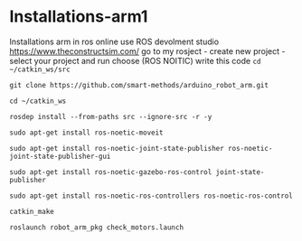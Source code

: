 # Installations-arm1
Installations arm in ros online
use ROS devolment studio https://www.theconstructsim.com/
go to my rosject - create  new project -select your project and run 
choose (ROS NOITIC)
write this code 
```cd ~/catkin_ws/src```

```git clone https://github.com/smart-methods/arduino_robot_arm.git ```

```cd ~/catkin_ws ```

```rosdep install --from-paths src --ignore-src -r -y```

```sudo apt-get install ros-noetic-moveit```

```sudo apt-get install ros-noetic-joint-state-publisher ros-noetic-joint-state-publisher-gui```

```sudo apt-get install ros-noetic-gazebo-ros-control joint-state-publisher```

```sudo apt-get install ros-noetic-ros-controllers ros-noetic-ros-control```

```catkin_make```

```roslaunch robot_arm_pkg check_motors.launch```
